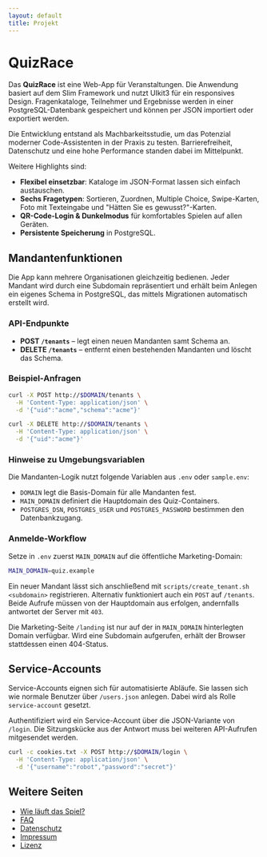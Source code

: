```yaml
---
layout: default
title: Projekt
---
```


# QuizRace

Das **QuizRace** ist eine Web-App für Veranstaltungen. Die Anwendung basiert
auf dem Slim Framework und nutzt UIkit3 für ein responsives Design. Fragenkataloge,
Teilnehmer und Ergebnisse werden in einer PostgreSQL-Datenbank gespeichert und
können per JSON importiert oder exportiert werden.

Die Entwicklung entstand als Machbarkeitsstudie, um das Potenzial moderner
Code-Assistenten in der Praxis zu testen. Barrierefreiheit, Datenschutz und eine
hohe Performance standen dabei im Mittelpunkt.

Weitere Highlights sind:

- **Flexibel einsetzbar**: Kataloge im JSON-Format lassen sich einfach austauschen.
- **Sechs Fragetypen**: Sortieren, Zuordnen, Multiple Choice, Swipe-Karten, Foto mit Texteingabe und "Hätten Sie es gewusst?"-Karten.
- **QR-Code-Login & Dunkelmodus** für komfortables Spielen auf allen Geräten.
- **Persistente Speicherung** in PostgreSQL.

## Mandantenfunktionen

Die App kann mehrere Organisationen gleichzeitig bedienen. Jeder Mandant wird 
durch eine Subdomain repräsentiert und erhält beim Anlegen ein eigenes Schema 
in PostgreSQL, das mittels Migrationen automatisch erstellt wird.

### API-Endpunkte

- **POST `/tenants`** – legt einen neuen Mandanten samt Schema an.
- **DELETE `/tenants`** – entfernt einen bestehenden Mandanten und löscht das
  Schema.

### Beispiel-Anfragen

```bash
curl -X POST http://$DOMAIN/tenants \
  -H 'Content-Type: application/json' \
  -d '{"uid":"acme","schema":"acme"}'
```

```bash
curl -X DELETE http://$DOMAIN/tenants \
  -H 'Content-Type: application/json' \
  -d '{"uid":"acme"}'
```

### Hinweise zu Umgebungsvariablen

Die Mandanten-Logik nutzt folgende Variablen aus `.env` oder `sample.env`:

- `DOMAIN` legt die Basis-Domain für alle Mandanten fest.
- `MAIN_DOMAIN` definiert die Hauptdomain des Quiz-Containers.
- `POSTGRES_DSN`, `POSTGRES_USER` und `POSTGRES_PASSWORD` bestimmen den Datenbankzugang.

### Anmelde-Workflow

Setze in `.env` zuerst `MAIN_DOMAIN` auf die öffentliche Marketing-Domain:

```bash
MAIN_DOMAIN=quiz.example
```

Ein neuer Mandant lässt sich anschließend mit
`scripts/create_tenant.sh <subdomain>` registrieren. Alternativ
funktioniert auch ein `POST` auf `/tenants`. Beide Aufrufe müssen von der
Hauptdomain aus erfolgen, andernfalls antwortet der Server mit `403`.

Die Marketing-Seite `/landing` ist nur auf der in
`MAIN_DOMAIN` hinterlegten Domain verfügbar. Wird eine Subdomain
aufgerufen, erhält der Browser stattdessen einen 404-Status.

## Service-Accounts

Service-Accounts eignen sich für automatisierte Abläufe. Sie lassen sich wie normale Benutzer über `/users.json` anlegen. Dabei wird als Rolle `service-account` gesetzt.

Authentifiziert wird ein Service-Account über die JSON-Variante von `/login`. Die Sitzungskücke aus der Antwort muss bei weiteren API-Aufrufen mitgesendet werden.

```bash
curl -c cookies.txt -X POST http://$DOMAIN/login \
  -H 'Content-Type: application/json' \
  -d '{"username":"robot","password":"secret"}'
```

## Weitere Seiten

* [Wie läuft das Spiel?](spielablauf.md)
* [FAQ](faq.md)
* [Datenschutz](datenschutz.md)
* [Impressum](impressum.md)
* [Lizenz](lizenz.md)
